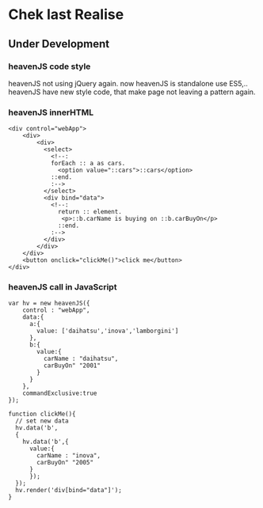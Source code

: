 # Chek last Realise

## Under Development

### heavenJS code style
heavenJS not using jQuery again. now heavenJS is standalone use ES5,.. heavenJS have new style code, that make page not leaving a pattern again.

### heavenJS innerHTML

    <div control="webApp">
        <div>
            <div>
              <select>
                <!--:
                forEach :: a as cars.
                  <option value="::cars">::cars</option>
                ::end.
                :-->
              </select>
              <div bind="data">
                <!--:
                  return :: element.
                   <p>::b.carName is buying on ::b.carBuyOn</p>
                  ::end.
                :-->
              </div>
            </div>
        </div>
        <button onclick="clickMe()">click me</button>
    </div>

### heavenJS call in JavaScript

    var hv = new heavenJS({
        control : "webApp",
        data:{
          a:{
            value: ['daihatsu','inova','lamborgini']
          },
          b:{
            value:{
              carName : "daihatsu",
              carBuyOn" "2001"
            }
          }
        },
        commandExclusive:true
    });

    function clickMe(){
      // set new data
      hv.data('b',
      {
        hv.data('b',{
          value:{
            carName : "inova",
            carBuyOn" "2005"
          }
          });
      });
      hv.render('div[bind="data"]');
    }
